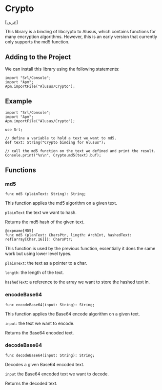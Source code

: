 # Crypto
[[عربي]](readme.ar.md)

This library is a binding of libcrypto to Alusus, which contains functions for many encryption algorithms.
However, this is an early version that currently only supports the md5 function.

## Adding to the Project

We can install this library using the following statements:
```
import "Srl/Console";
import "Apm";
Apm.importFile("Alusus/Crypto");
```

## Example

```
import "Srl/Console";
import "Apm";
Apm.importFile("Alusus/Crypto");

use Srl;

// define a variable to hold a text we want to md5.
def text: String("Crypto binding for Alusus");

// call the md5 function on the text we defined and print the result.
Console.print("%s\n", Crypto.md5(text).buf);
```

## Functions

### md5

```
func md5 (plainText: String): String;
```

This function applies the md5 algorithm on a given text.

`plainText` the text we want to hash.

Returns the md5 hash of the given text.

```
@expname[MD5]
func md5 (planText: CharsPtr, lingth: ArchInt, hashedText: ref[array[Char,16]]): CharsPtr;
```
This function is used by the previous function, essentially it does the same work but
using lower level types.

`plainText`: the text as a pointer to a char.

`length`: the length of the text.

`hashedText`: a reference to the array we want to store the hashed text in.

### encodeBase64

```
func encodeBase64(input: String): String;
```

This function applies the Base64 encode algorithm on a given text.

`input`: the text we want to encode.

Returns the Base64 encoded text.

### decodeBase64

```
func decodeBase64(input: String): String;
```

Decodes a given Base64 encoded text.

`input` the Base64 encoded text we want to decode.

Returns the decoded text.

